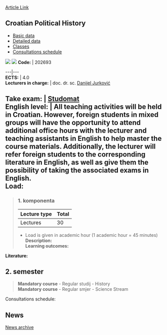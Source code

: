 [Article Link](https://www.fhs.hr/en/course/cph)

## Croatian Political History
  * [Basic data](https://www.fhs.hr/en/course/cph#v1id-523758_651624_1_0 "Basic data")
  * [Detailed data](https://www.fhs.hr/en/course/cph#v1id-523758_651624_1_1 "Detailed data")
  * [Classes](https://www.fhs.hr/en/course/cph#v1id-523758_651624_1_2 "Classes")
  * [Consultations schedule](https://www.fhs.hr/en/course/cph#v1id-523758_651624_1_3 "Consultations schedule")


[![](https://www.fhs.hr/img/flags/gif/hr.gif)](https://www.fhs.hr/predmet/hpp_a) [![](https://www.fhs.hr/img/flags/gif/gb.gif)](https://www.fhs.hr/en/course/cph)
**Code:** |  202693  
  
---|---  
**ECTS:** |  4.0   
**Lecturers in charge:** |  doc. dr. sc. [Danijel Jurković](https://www.fhs.hr/staff/danijel.jurkovic)   
  
**Take exam:** |  [Studomat](http://www.isvu.hr/studomat)  
**English level:** |  All teaching activities will be held in Croatian. However, foreign students in mixed groups will have the opportunity to attend additional office hours with the lecturer and teaching assistants in English to help master the course materials. Additionally, the lecturer will refer foreign students to the corresponding literature in English, as well as give them the possibility of taking the associated exams in English.   
**Load:**  
---  
> ### 1. komponenta
> | Lecture type | Total  
> ---|---  
> Lectures | 30  
> * Load is given in academic hour (1 academic hour = 45 minutes)   
**Description:**  
> **Learning outcomes:**  

  
**Literature:**  

  
**2. semester**  
---  
> **Mandatory course** - Regular studij - History  
>  **Mandatory course** - Regular smjer - Science Stream  
>   
Consultations schedule: 


## News
[News archive](https://www.fhs.hr/en/course/cph?@=218ei#news_117025 "News archive")
